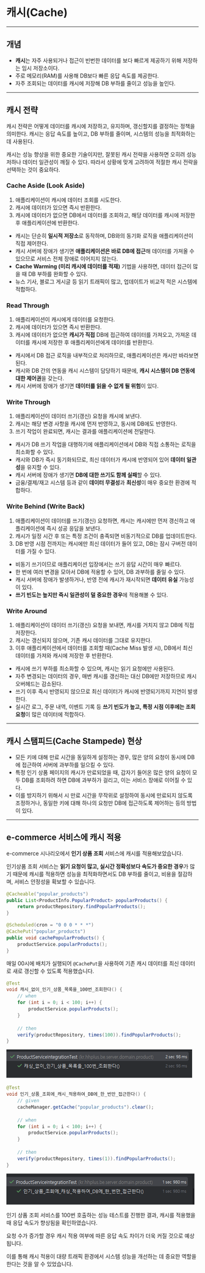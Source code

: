 # 캐시(Cache)

---
## 개념
- **캐시**는 자주 사용되거나 접근이 빈번한 데이터를 보다 빠르게 제공하기 위해 저장하는 임시 저장소이다.
- 주로 메모리(RAM)를 사용해 DB보다 빠른 응답 속도를 제공한다.
- 자주 조회되는 데이터를 캐시에 저장해 DB 부하를 줄이고 성능을 높인다.

---
## 캐시 전략
캐시 전략은 어떻게 데이터를 캐시에 저장하고, 유지하며, 갱신할지를 결정하는 정책을 의미한다.
캐시는 응답 속도를 높이고, DB 부하를 줄이며, 시스템의 성능을 최적화하는 데 사용된다.

캐시는 성능 향상을 위한 중요한 기술이지만, 잘못된 캐시 전략을 사용하면 오히려 성능 저하나 데이터 일관성이 깨질 수 있다.
따라서 상황에 맞게 고려하여 적절한 캐시 전략을 선택하는 것이 중요하다.


### Cache Aside (Look Aside)
1. 애플리케이션이 캐시에 데이터 조회를 시도한다.
2. 캐시에 데이터가 있으면 즉시 반환한다.
3. 캐시에 데이터가 없으면 DB에서 데이터를 조회하고, 해당 데이터를 캐시에 저장한 후 애플리케이션에 반환한다.

- 캐시는 단순히 **일시적 저장소**로 동작하며, DB와의 동기화 로직을 애플리케이션이 직접 제어한다.
- 캐시 서버에 장애가 생기면 **애플리케이션은 바로 DB에 접근**해 데이터를 가져올 수 있으므로 서비스 전체 장애로 이어지지 않는다.
- **Cache Warming (미리 캐시에 데이터를 적재)** 기법을 사용하면, 데이터 접근이 많을 때 DB 부하를 완화할 수 있다.
- 뉴스 기사, 블로그 게시글 등 읽기 트래픽이 많고, 업데이트가 비교적 적은 시스템에 적합하다.


### Read Through
1. 애플리케이션이 캐시에게 데이터를 요청한다.
2. 캐시에 데이터가 있으면 즉시 반환한다.
3. 캐시에 데이터가 없으면 **캐시가 직접** DB에 접근하여 데이터를 가져오고, 가져온 데이터를 캐시에 저장한 후 애플리케이션에게 데이터를 반환한다.

- 캐시에서 DB 접근 로직을 내부적으로 처리하므로, 애플리케이션은 캐시만 바라보면 된다.
- 캐시와 DB 간의 연동을 캐시 시스템이 담당하기 때문에, **캐시 시스템이 DB 연동에 대한 제어권**을 갖는다.
- 캐시 서버에 장애가 생기면 **데이터를 읽을 수 없게 될 위험**이 있다.


### Write Through
1. 애플리케이션이 데이터 쓰기(갱신) 요청을 캐시에 보낸다.
2. 캐시는 해당 변경 사항을 캐시에 먼저 반영하고, 동시에 DB에도 반영한다.
3. 쓰기 작업이 완료되면, 캐시는 결과를 애플리케이션에 전달한다.

- 캐시가 DB 쓰기 작업을 대행하기에 애플리케이션에서 DB와 직접 소통하는 로직을 최소화할 수 있다.
- 캐시와 DB가 즉시 동기화되므로, 최신 데이터가 캐시에 반영되어 있어 **데이터 일관성**을 유지할 수 있다.
- 캐시 서버에 장애가 생기면 **DB에 대한 쓰기도 함께 실패**할 수 있다.
- 금융/결제/재고 시스템 등과 같이 **데이터 무결성**과 **최신성**이 매우 중요한 환경에 적합하다.


### Write Behind (Write Back)
1. 애플리케이션이 데이터를 쓰기(갱신) 요청하면, 캐시는 캐시에만 먼저 갱신하고 애플리케이션에 즉시 성공 응답을 보낸다.
2. 캐시가 일정 시간 후 또는 특정 조건이 충족되면 비동기적으로 DB를 업데이트한다.
3. DB 반영 시점 전까지는 캐시에만 최신 데이터가 들어 있고, DB는 잠시 구버전 데이터를 가질 수 있다.

- 비동기 쓰기이므로 애플리케이션 입장에서는 쓰기 응답 시간이 매우 빠르다.
- 한 번에 여러 변경을 모아서 DB에 적용할 수 있어, DB 과부하를 줄일 수 있다.
- 캐시 서버에 장애가 발생하거나, 반영 전에 캐시가 재시작되면 **데이터 유실** 가능성이 있다.
- **쓰기 빈도는 높지만 즉시 일관성이 덜 중요한 경우**에 적용해볼 수 있다.


### Write Around
1. 애플리케이션이 데이터 쓰기(갱신) 요청을 보내면, 캐시를 거치지 않고 DB에 직접 저장한다.
2. 캐시는 갱신되지 않으며, 기존 캐시 데이터를 그대로 유지한다.
3. 이후 애플리케이션에서 데이터를 조회할 때(Cache Miss 발생 시), DB에서 최신 데이터를 가져와 캐시에 저장한 후 반환한다.

- 캐시에 쓰기 부하를 최소화할 수 있으며, 캐시는 읽기 요청에만 사용된다.
- 자주 변경되는 데이터의 경우, 매번 캐시를 갱신하는 대신 DB에만 저장하므로 캐시 오버헤드는 감소된다.
- 쓰기 이후 즉시 반영되지 않으므로 최신 데이터가 캐시에 반영되기까지 지연이 발생한다.
- 실시간 로그, 주문 내역, 이벤트 기록 등 **쓰기 빈도가 높고, 특정 시점 이후에는 조회 요청**이 많은 데이터에 적합하다.

---
## 캐시 스탬피드(Cache Stampede) 현상
- 모든 키에 대해 만료 시간을 동일하게 설정하는 경우, 많은 양의 요청이 동시에 DB에 접근하여 서버에 과부하를 일으킬 수 있다.
- 특정 인기 상품 페이지의 캐시가 만료되었을 때, 갑자기 들어온 많은 양의 요청이 모두 DB를 조회하려 하면 DB에 과부하가 걸리고, 이는 서비스 장애로 이어질 수 있다.
- 이를 방지하기 위해서 시 만료 시간을 무작위로 설정하여 동시에 만료되지 않도록 조정하거나,  동일한 키에 대해 하나의 요청만 DB에 접근하도록 제어하는 등의 방법이 있다.


---
## e-commerce 서비스에 캐시 적용
e-commerce 시나리오에서 **인기 상품 조회** 서비스에 캐시를 적용해보았습니다.

인기상품 조회 서비스는 **읽기 요청이 많고, 실시간 정확성보다 속도가 중요한 경우**가 많기 때문에 캐시를 적용하면 성능을 최적화하면서도 DB 부하를 줄이고, 비용을 절감하며, 서비스 안정성을 확보할 수 있습니다.
```java
@Cacheable("popular_products")
public List<ProductInfo.PopularProduct> popularProducts() {
    return productRepository.findPopularProducts();
}
```

```java
@Scheduled(cron = "0 0 0 * * *")
@CachePut("popular_products")
public void cachePopularProducts() {
    productService.popularProducts();
}
```
매일 00시에 배치가 실행되어 ```@CachePut```을 사용하여 기존 캐시 데이터를 최신 데이터로 새로 갱신할 수 있도록 적용했습니다.

```java
@Test
void 캐시_없이_인기_상품_목록을_100번_조회한다() {
    // when
    for (int i = 0; i < 100; i++) {
        productService.popularProducts();
    }

    // then
    verify(productRepository, times(100)).findPopularProducts();
}
```
![NoCacheTest](NoCacheTest.png)

```java
@Test
void 인기_상품_조회에_캐시_적용하여_DB에_한_번만_접근한다() {
    // given
    cacheManager.getCache("popular_products").clear();

    // when
    for (int i = 0; i < 100; i++) {
        productService.popularProducts();
    }

    // then
    verify(productRepository, times(1)).findPopularProducts();
}
```
![CacheTest](CacheTest.png)

인기 상품 조회 서비스를 100번 호출하는 성능 테스트를 진행한 결과, 캐시를 적용했을 때 응답 속도가 향상됨을 확인하였습니다.

요청 수가 증가할 경우 캐시 적용 여부에 따른 응답 속도 차이가 더욱 커질 것으로 예상됩니다.

이를 통해 캐시 적용이 대량 트래픽 환경에서 시스템 성능을 개선하는 데 중요한 역할을 한다는 것을 알 수 있었습니다.